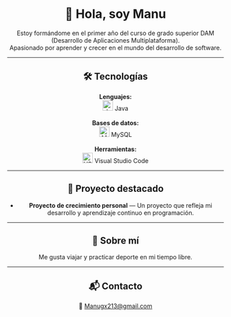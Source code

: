 <div align="center">

# 👋 Hola, soy Manu

Estoy formándome en el primer año del curso de grado superior DAM (Desarrollo de Aplicaciones Multiplataforma).  
Apasionado por aprender y crecer en el mundo del desarrollo de software.

---

## 🛠 Tecnologías

**Lenguajes:**  
<img src="https://cdn.jsdelivr.net/gh/devicons/devicon/icons/java/java-original.svg" alt="Java" width="24" height="24"/> Java  
<br>
**Bases de datos:**  
<img src="https://cdn.jsdelivr.net/gh/devicons/devicon/icons/mysql/mysql-original.svg" alt="MySQL" width="24" height="24"/> MySQL  
<br>
**Herramientas:**  
<img src="https://cdn.jsdelivr.net/gh/devicons/devicon/icons/vscode/vscode-original.svg" alt="VSCode" width="24" height="24"/> Visual Studio Code  

---

## 📌 Proyecto destacado

- **Proyecto de crecimiento personal** — Un proyecto que refleja mi desarrollo y aprendizaje continuo en programación.

---

## 🧭 Sobre mí

Me gusta viajar y practicar deporte en mi tiempo libre.

---

## 📬 Contacto

📧 Manugx213@gmail.com  


</div>
